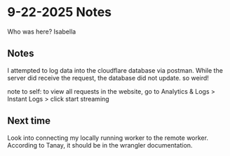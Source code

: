 # 9-22-2025 Notes

Who was here? Isabella

## Notes

I attempted to log data into the cloudflare database via postman. While the server did receive the request, the database did not update. so weird!

note to self: to view all requests in the website, go to Analytics & Logs > Instant Logs > click start streaming

## Next time
Look into connecting my locally running worker to the remote worker.
According to Tanay, it should be in the wrangler documentation.